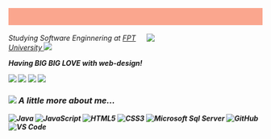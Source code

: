 <img src="https://github.com/nguyenlamthuyphuong25/nguyenlamthuyphuong25/blob/main/intro.gif"></h2>

<img align='right' src="https://media.giphy.com/media/ieyl9zmCjO4b4t6qoY/giphy.gif" width="230">

<p><em>Studying Software Enginnering at <a target="_blank" href="https://hcmuni.fpt.edu.vn/">FPT University </a><img src="https://media.giphy.com/media/fYSnHlufseco8Fh93Z/giphy.gif" width="30"></p>
  <p><strong>Having BIG BIG LOVE with web-design!</p>


[![](https://img.shields.io/badge/LinkedIn-PhuongNLT130201-blue)](https://www.linkedin.com/in/PhuongNLT130201/)
[![](https://img.shields.io/badge/Gmail-nguyenlamthuyphuong25@gmail.com-red)](mailto:nguyenlamthuyphuong25@gmail.com)
[![](https://img.shields.io/badge/GitHub-nguyenlamthuyphuong25-yellow)](https://github.com/nguyenlamthuyphuong25)
[![](https://img.shields.io/badge/Facebook-PhuongNLT.1302-yellow)](https://www.facebook.com/PhuongNLT.1302/)
  
### <img src="https://media.giphy.com/media/VgCDAzcKvsR6OM0uWg/giphy.gif" width="50"> A little more about me...
    
![Java](http://img.shields.io/badge/-Java-5B4638?style=flat-square&logo=java&logoColor=ffffff)
![JavaScript](https://img.shields.io/badge/-JavaScript-%23F7DF1C?style=flat-square&logo=javascript&logoColor=000000&labelColor=%23F7DF1C&color=%23FFCE5A)
![HTML5](https://img.shields.io/badge/-HTML5-%23E44D27?style=flat-square&logo=html5&logoColor=ffffff)
![CSS3](https://img.shields.io/badge/-CSS3-%231572B6?style=flat-square&logo=css3)
![Microsoft Sql Server](https://img.shields.io/badge/-Sql%20Server-CC2927?style=flat-square&logo=microsoft-sql-server&logoColor=ffffff)
![GitHub](https://img.shields.io/badge/-GitHub-181717?style=flat-square&logo=github)
![VS Code](http://img.shields.io/badge/-VS%20Code-007ACC?style=flat-square&logo=visual-studio-code&logoColor=ffffff)


